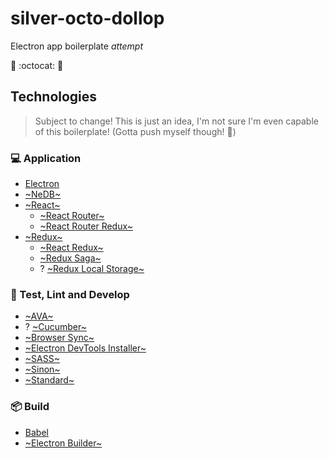 # silver-octo-dollop
Electron app boilerplate _attempt_

:fork_and_knife: :octocat: :hankey:

## Technologies
> Subject to change! This is just an idea, I'm not sure I'm even capable of this boilerplate! (Gotta push myself though! :triumph:)

### :computer: Application
* [Electron](https://electron.atom.io/)
* [~NeDB~](https://github.com/louischatriot/nedb)
* [~React~](https://facebook.github.io/react/)
  * [~React Router~](https://github.com/ReactTraining/react-router)
  * [~React Router Redux~](https://github.com/reactjs/react-router-redux)
* [~Redux~](http://redux.js.org/)
  * [~React Redux~](https://github.com/reactjs/react-redux)
  * [~Redux Saga~](https://github.com/redux-saga/redux-saga)
  * ? [~Redux Local Storage~](https://github.com/elgerlambert/redux-localstorage)

### :construction: Test, Lint and Develop
* [~AVA~](https://github.com/avajs/ava)
* ? [~Cucumber~](https://cucumber.io/)
* [~Browser Sync~](https://browsersync.io/)
* [~Electron DevTools Installer~](https://github.com/bradstewart/electron-devtools-installer)
* [~SASS~](http://sass-lang.com/)
* [~Sinon~](http://sinonjs.org/)
* [~Standard~](http://standardjs.com/)

### :package: Build
* [Babel](https://babeljs.io/)
* [~Electron Builder~](https://github.com/electron-userland/electron-builder)
